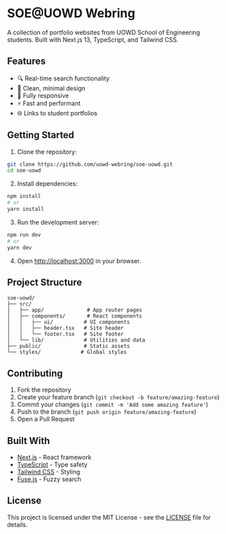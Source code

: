 # SOE@UOWD Webring

A collection of portfolio websites from UOWD School of Engineering students. Built with Next.js 13, TypeScript, and Tailwind CSS.

## Features

- 🔍 Real-time search functionality
- 🎨 Clean, minimal design
- 📱 Fully responsive
- ⚡️ Fast and performant
- 🌐 Links to student portfolios

## Getting Started

1. Clone the repository:
```bash
git clone https://github.com/uowd-webring/soe-uowd.git
cd soe-uowd
```

2. Install dependencies:
```bash
npm install
# or
yarn install
```

3. Run the development server:
```bash
npm run dev
# or
yarn dev
```

4. Open [http://localhost:3000](http://localhost:3000) in your browser.

## Project Structure

```
soe-uowd/
├── src/
│   ├── app/              # App router pages
│   ├── components/       # React components
│   │   ├── ui/          # UI components
│   │   ├── header.tsx   # Site header
│   │   └── footer.tsx   # Site footer
│   └── lib/             # Utilities and data
├── public/              # Static assets
└── styles/             # Global styles
```

## Contributing

1. Fork the repository
2. Create your feature branch (`git checkout -b feature/amazing-feature`)
3. Commit your changes (`git commit -m 'Add some amazing feature'`)
4. Push to the branch (`git push origin feature/amazing-feature`)
5. Open a Pull Request

## Built With

- [Next.js](https://nextjs.org/) - React framework
- [TypeScript](https://www.typescriptlang.org/) - Type safety
- [Tailwind CSS](https://tailwindcss.com/) - Styling
- [Fuse.js](https://fusejs.io/) - Fuzzy search

## License

This project is licensed under the MIT License - see the [LICENSE](LICENSE) file for details.

